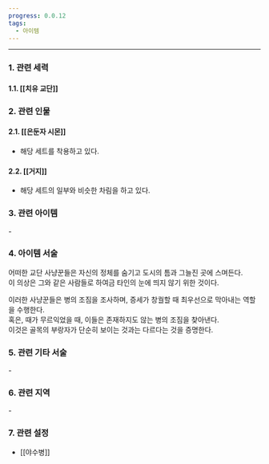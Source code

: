 ```yaml
---
progress: 0.0.12
tags:
  - 아이템
---
```

---
### 1. 관련 세력 
#### 1.1. [[치유 교단]]

### 2. 관련 인물
#### 2.1. [[은둔자 시몬]]
- 해당 세트를 착용하고 있다.
#### 2.2. [[거지]]
- 해당 세트의 일부와 비슷한 차림을 하고 있다.

### 3. 관련 아이템
\-

### 4. 아이템 서술
어떠한 교단 사냥꾼들은 자신의 정체를 숨기고 도시의 틈과 그늘진 곳에 스며든다.  
이 의상은 그와 같은 사람들로 하여금 타인의 눈에 띄지 않기 위한 것이다.  
  
이러한 사냥꾼들은 병의 조짐을 조사하며, 증세가 창궐할 때 최우선으로 막아내는 역할을 수행한다.  
혹은, 때가 무르익었을 때, 이들은 존재하지도 않는 병의 조짐을 찾아낸다.  
이것은 골목의 부랑자가 단순히 보이는 것과는 다르다는 것을 증명한다.

### 5. 관련 기타 서술
\-
### 6. 관련 지역
\-
### 7. 관련 설정
- [[야수병]]